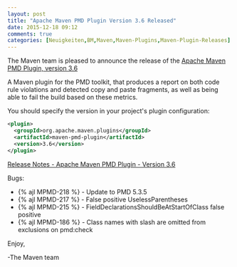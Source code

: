 ```yaml
---
layout: post
title: "Apache Maven PMD Plugin Version 3.6 Released"
date: 2015-12-18 09:12
comments: true
categories: [Neuigkeiten,BM,Maven,Maven-Plugins,Maven-Plugin-Releases]
---
```

The Maven team is pleased to announce the release of the 
[Apache Maven PMD Plugin, version 3.6](http://maven.apache.org/plugins/maven-pmd-plugin/)


A Maven plugin for the PMD toolkit, that produces a report on both code rule
violations and detected copy and paste fragments, as well as being able to fail
the build based on these metrics.


You should specify the version in your project's plugin configuration:

``` xml
<plugin>
  <groupId>org.apache.maven.plugins</groupId>
  <artifactId>maven-pmd-plugin</artifactId>
  <version>3.6</version>
</plugin>
```

<!-- more -->

[Release Notes - Apache Maven PMD Plugin - Version 3.6](https://issues.apache.org/jira/secure/ReleaseNote.jspa?projectId=12317621&version=12332973)

Bugs:

 * {% ajl MPMD-218 %} - Update to PMD 5.3.5
 * {% ajl MPMD-217 %} - False positive UselessParentheses
 * {% ajl MPMD-215 %} - FieldDeclarationsShouldBeAtStartOfClass false positive
 * {% ajl MPMD-186 %} - Class names with slash are omitted from exclusions on pmd:check

Enjoy,

-The Maven team
